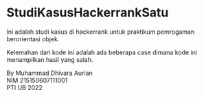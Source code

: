 # StudiKasusHackerrankSatu

Ini adalah studi kasus di hackerrank untuk praktikum pemrogaman berorientasi objek.  

Kelemahan dari kode ini adalah ada beberapa case dimana kode ini menampilkan hasil yang salah.  

By Muhammad Dhivara Aurian  
NIM 215150607111001  
PTI UB 2022  
 
